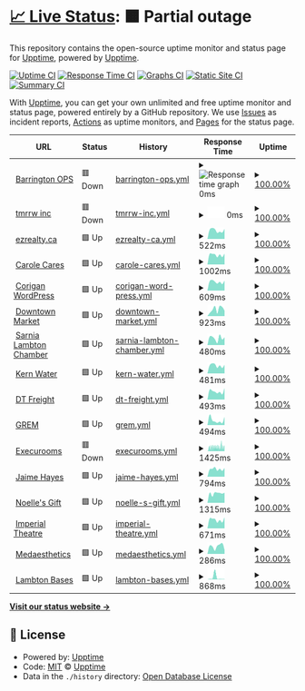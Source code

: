 # [📈 Live Status](https://demo.upptime.js.org): <!--live status--> **🟧 Partial outage**

This repository contains the open-source uptime monitor and status page for [Upptime](https://upptime.js.org), powered by [Upptime](https://github.com/upptime/upptime).

[![Uptime CI](https://github.com/elebumm/tmrrwstatus/workflows/Uptime%20CI/badge.svg)](https://github.com/upptime/upptime/actions?query=workflow%3A%22Uptime+CI%22)
[![Response Time CI](https://github.com/elebumm/tmrrwstatus/workflows/Response%20Time%20CI/badge.svg)](https://github.com/upptime/upptime/actions?query=workflow%3A%22Response+Time+CI%22)
[![Graphs CI](https://github.com/elebumm/tmrrwstatus/workflows/Graphs%20CI/badge.svg)](https://github.com/upptime/upptime/actions?query=workflow%3A%22Graphs+CI%22)
[![Static Site CI](https://github.com/elebumm/tmrrwstatus/workflows/Static%20Site%20CI/badge.svg)](https://github.com/upptime/upptime/actions?query=workflow%3A%22Static+Site+CI%22)
[![Summary CI](https://github.com/elebumm/tmrrwstatus/workflows/Summary%20CI/badge.svg)](https://github.com/upptime/upptime/actions?query=workflow%3A%22Summary+CI%22)

With [Upptime](https://upptime.js.org), you can get your own unlimited and free uptime monitor and status page, powered entirely by a GitHub repository. We use [Issues](https://github.com/upptime/upptime/issues) as incident reports, [Actions](https://github.com/upptime/upptime/actions) as uptime monitors, and [Pages](https://demo.upptime.js.org) for the status page.

<!--start: status pages-->
<!-- This summary is generated by Upptime (https://github.com/upptime/upptime) -->
<!-- Do not edit this manually, your changes will be overwritten -->
<!-- prettier-ignore -->
| URL | Status | History | Response Time | Uptime |
| --- | ------ | ------- | ------------- | ------ |
| <img alt="" src="https://favicons.githubusercontent.com/barringtonops.ca" height="13"> [Barrington OPS](https://barringtonops.ca/) | 🟥 Down | [barrington-ops.yml](https://github.com/elebumm/tmrrwstatus/commits/HEAD/history/barrington-ops.yml) | <details><summary><img alt="Response time graph" src="./graphs/barrington-ops/response-time-week.png" height="20"> 0ms</summary><br><a href="https://elebumm.github.io/tmrrwstatus/history/barrington-ops"><img alt="Response time 530" src="https://img.shields.io/endpoint?url=https%3A%2F%2Fraw.githubusercontent.com%2Felebumm%2Ftmrrwstatus%2FHEAD%2Fapi%2Fbarrington-ops%2Fresponse-time.json"></a><br><a href="https://elebumm.github.io/tmrrwstatus/history/barrington-ops"><img alt="24-hour response time 0" src="https://img.shields.io/endpoint?url=https%3A%2F%2Fraw.githubusercontent.com%2Felebumm%2Ftmrrwstatus%2FHEAD%2Fapi%2Fbarrington-ops%2Fresponse-time-day.json"></a><br><a href="https://elebumm.github.io/tmrrwstatus/history/barrington-ops"><img alt="7-day response time 0" src="https://img.shields.io/endpoint?url=https%3A%2F%2Fraw.githubusercontent.com%2Felebumm%2Ftmrrwstatus%2FHEAD%2Fapi%2Fbarrington-ops%2Fresponse-time-week.json"></a><br><a href="https://elebumm.github.io/tmrrwstatus/history/barrington-ops"><img alt="30-day response time 0" src="https://img.shields.io/endpoint?url=https%3A%2F%2Fraw.githubusercontent.com%2Felebumm%2Ftmrrwstatus%2FHEAD%2Fapi%2Fbarrington-ops%2Fresponse-time-month.json"></a><br><a href="https://elebumm.github.io/tmrrwstatus/history/barrington-ops"><img alt="1-year response time 0" src="https://img.shields.io/endpoint?url=https%3A%2F%2Fraw.githubusercontent.com%2Felebumm%2Ftmrrwstatus%2FHEAD%2Fapi%2Fbarrington-ops%2Fresponse-time-year.json"></a></details> | <details><summary><a href="https://elebumm.github.io/tmrrwstatus/history/barrington-ops">100.00%</a></summary><a href="https://elebumm.github.io/tmrrwstatus/history/barrington-ops"><img alt="All-time uptime 100.00%" src="https://img.shields.io/endpoint?url=https%3A%2F%2Fraw.githubusercontent.com%2Felebumm%2Ftmrrwstatus%2FHEAD%2Fapi%2Fbarrington-ops%2Fuptime.json"></a><br><a href="https://elebumm.github.io/tmrrwstatus/history/barrington-ops"><img alt="24-hour uptime 100.00%" src="https://img.shields.io/endpoint?url=https%3A%2F%2Fraw.githubusercontent.com%2Felebumm%2Ftmrrwstatus%2FHEAD%2Fapi%2Fbarrington-ops%2Fuptime-day.json"></a><br><a href="https://elebumm.github.io/tmrrwstatus/history/barrington-ops"><img alt="7-day uptime 100.00%" src="https://img.shields.io/endpoint?url=https%3A%2F%2Fraw.githubusercontent.com%2Felebumm%2Ftmrrwstatus%2FHEAD%2Fapi%2Fbarrington-ops%2Fuptime-week.json"></a><br><a href="https://elebumm.github.io/tmrrwstatus/history/barrington-ops"><img alt="30-day uptime 100.00%" src="https://img.shields.io/endpoint?url=https%3A%2F%2Fraw.githubusercontent.com%2Felebumm%2Ftmrrwstatus%2FHEAD%2Fapi%2Fbarrington-ops%2Fuptime-month.json"></a><br><a href="https://elebumm.github.io/tmrrwstatus/history/barrington-ops"><img alt="1-year uptime 100.00%" src="https://img.shields.io/endpoint?url=https%3A%2F%2Fraw.githubusercontent.com%2Felebumm%2Ftmrrwstatus%2FHEAD%2Fapi%2Fbarrington-ops%2Fuptime-year.json"></a></details>
| <img alt="" src="https://favicons.githubusercontent.com/tmrrwinc.ca" height="13"> [tmrrw inc](https://tmrrwinc.ca) | 🟥 Down | [tmrrw-inc.yml](https://github.com/elebumm/tmrrwstatus/commits/HEAD/history/tmrrw-inc.yml) | <details><summary><img alt="Response time graph" src="./graphs/tmrrw-inc/response-time-week.png" height="20"> 0ms</summary><br><a href="https://elebumm.github.io/tmrrwstatus/history/tmrrw-inc"><img alt="Response time 491" src="https://img.shields.io/endpoint?url=https%3A%2F%2Fraw.githubusercontent.com%2Felebumm%2Ftmrrwstatus%2FHEAD%2Fapi%2Ftmrrw-inc%2Fresponse-time.json"></a><br><a href="https://elebumm.github.io/tmrrwstatus/history/tmrrw-inc"><img alt="24-hour response time 0" src="https://img.shields.io/endpoint?url=https%3A%2F%2Fraw.githubusercontent.com%2Felebumm%2Ftmrrwstatus%2FHEAD%2Fapi%2Ftmrrw-inc%2Fresponse-time-day.json"></a><br><a href="https://elebumm.github.io/tmrrwstatus/history/tmrrw-inc"><img alt="7-day response time 0" src="https://img.shields.io/endpoint?url=https%3A%2F%2Fraw.githubusercontent.com%2Felebumm%2Ftmrrwstatus%2FHEAD%2Fapi%2Ftmrrw-inc%2Fresponse-time-week.json"></a><br><a href="https://elebumm.github.io/tmrrwstatus/history/tmrrw-inc"><img alt="30-day response time 0" src="https://img.shields.io/endpoint?url=https%3A%2F%2Fraw.githubusercontent.com%2Felebumm%2Ftmrrwstatus%2FHEAD%2Fapi%2Ftmrrw-inc%2Fresponse-time-month.json"></a><br><a href="https://elebumm.github.io/tmrrwstatus/history/tmrrw-inc"><img alt="1-year response time 487" src="https://img.shields.io/endpoint?url=https%3A%2F%2Fraw.githubusercontent.com%2Felebumm%2Ftmrrwstatus%2FHEAD%2Fapi%2Ftmrrw-inc%2Fresponse-time-year.json"></a></details> | <details><summary><a href="https://elebumm.github.io/tmrrwstatus/history/tmrrw-inc">100.00%</a></summary><a href="https://elebumm.github.io/tmrrwstatus/history/tmrrw-inc"><img alt="All-time uptime 100.00%" src="https://img.shields.io/endpoint?url=https%3A%2F%2Fraw.githubusercontent.com%2Felebumm%2Ftmrrwstatus%2FHEAD%2Fapi%2Ftmrrw-inc%2Fuptime.json"></a><br><a href="https://elebumm.github.io/tmrrwstatus/history/tmrrw-inc"><img alt="24-hour uptime 100.00%" src="https://img.shields.io/endpoint?url=https%3A%2F%2Fraw.githubusercontent.com%2Felebumm%2Ftmrrwstatus%2FHEAD%2Fapi%2Ftmrrw-inc%2Fuptime-day.json"></a><br><a href="https://elebumm.github.io/tmrrwstatus/history/tmrrw-inc"><img alt="7-day uptime 100.00%" src="https://img.shields.io/endpoint?url=https%3A%2F%2Fraw.githubusercontent.com%2Felebumm%2Ftmrrwstatus%2FHEAD%2Fapi%2Ftmrrw-inc%2Fuptime-week.json"></a><br><a href="https://elebumm.github.io/tmrrwstatus/history/tmrrw-inc"><img alt="30-day uptime 100.00%" src="https://img.shields.io/endpoint?url=https%3A%2F%2Fraw.githubusercontent.com%2Felebumm%2Ftmrrwstatus%2FHEAD%2Fapi%2Ftmrrw-inc%2Fuptime-month.json"></a><br><a href="https://elebumm.github.io/tmrrwstatus/history/tmrrw-inc"><img alt="1-year uptime 100.00%" src="https://img.shields.io/endpoint?url=https%3A%2F%2Fraw.githubusercontent.com%2Felebumm%2Ftmrrwstatus%2FHEAD%2Fapi%2Ftmrrw-inc%2Fuptime-year.json"></a></details>
| <img alt="" src="https://favicons.githubusercontent.com/ezrealty.ca" height="13"> [ezrealty.ca](https://ezrealty.ca) | 🟩 Up | [ezrealty-ca.yml](https://github.com/elebumm/tmrrwstatus/commits/HEAD/history/ezrealty-ca.yml) | <details><summary><img alt="Response time graph" src="./graphs/ezrealty-ca/response-time-week.png" height="20"> 522ms</summary><br><a href="https://elebumm.github.io/tmrrwstatus/history/ezrealty-ca"><img alt="Response time 477" src="https://img.shields.io/endpoint?url=https%3A%2F%2Fraw.githubusercontent.com%2Felebumm%2Ftmrrwstatus%2FHEAD%2Fapi%2Fezrealty-ca%2Fresponse-time.json"></a><br><a href="https://elebumm.github.io/tmrrwstatus/history/ezrealty-ca"><img alt="24-hour response time 605" src="https://img.shields.io/endpoint?url=https%3A%2F%2Fraw.githubusercontent.com%2Felebumm%2Ftmrrwstatus%2FHEAD%2Fapi%2Fezrealty-ca%2Fresponse-time-day.json"></a><br><a href="https://elebumm.github.io/tmrrwstatus/history/ezrealty-ca"><img alt="7-day response time 522" src="https://img.shields.io/endpoint?url=https%3A%2F%2Fraw.githubusercontent.com%2Felebumm%2Ftmrrwstatus%2FHEAD%2Fapi%2Fezrealty-ca%2Fresponse-time-week.json"></a><br><a href="https://elebumm.github.io/tmrrwstatus/history/ezrealty-ca"><img alt="30-day response time 484" src="https://img.shields.io/endpoint?url=https%3A%2F%2Fraw.githubusercontent.com%2Felebumm%2Ftmrrwstatus%2FHEAD%2Fapi%2Fezrealty-ca%2Fresponse-time-month.json"></a><br><a href="https://elebumm.github.io/tmrrwstatus/history/ezrealty-ca"><img alt="1-year response time 476" src="https://img.shields.io/endpoint?url=https%3A%2F%2Fraw.githubusercontent.com%2Felebumm%2Ftmrrwstatus%2FHEAD%2Fapi%2Fezrealty-ca%2Fresponse-time-year.json"></a></details> | <details><summary><a href="https://elebumm.github.io/tmrrwstatus/history/ezrealty-ca">100.00%</a></summary><a href="https://elebumm.github.io/tmrrwstatus/history/ezrealty-ca"><img alt="All-time uptime 100.00%" src="https://img.shields.io/endpoint?url=https%3A%2F%2Fraw.githubusercontent.com%2Felebumm%2Ftmrrwstatus%2FHEAD%2Fapi%2Fezrealty-ca%2Fuptime.json"></a><br><a href="https://elebumm.github.io/tmrrwstatus/history/ezrealty-ca"><img alt="24-hour uptime 100.00%" src="https://img.shields.io/endpoint?url=https%3A%2F%2Fraw.githubusercontent.com%2Felebumm%2Ftmrrwstatus%2FHEAD%2Fapi%2Fezrealty-ca%2Fuptime-day.json"></a><br><a href="https://elebumm.github.io/tmrrwstatus/history/ezrealty-ca"><img alt="7-day uptime 100.00%" src="https://img.shields.io/endpoint?url=https%3A%2F%2Fraw.githubusercontent.com%2Felebumm%2Ftmrrwstatus%2FHEAD%2Fapi%2Fezrealty-ca%2Fuptime-week.json"></a><br><a href="https://elebumm.github.io/tmrrwstatus/history/ezrealty-ca"><img alt="30-day uptime 100.00%" src="https://img.shields.io/endpoint?url=https%3A%2F%2Fraw.githubusercontent.com%2Felebumm%2Ftmrrwstatus%2FHEAD%2Fapi%2Fezrealty-ca%2Fuptime-month.json"></a><br><a href="https://elebumm.github.io/tmrrwstatus/history/ezrealty-ca"><img alt="1-year uptime 100.00%" src="https://img.shields.io/endpoint?url=https%3A%2F%2Fraw.githubusercontent.com%2Felebumm%2Ftmrrwstatus%2FHEAD%2Fapi%2Fezrealty-ca%2Fuptime-year.json"></a></details>
| <img alt="" src="https://favicons.githubusercontent.com/carolecares.com" height="13"> [Carole Cares](https://carolecares.com/) | 🟩 Up | [carole-cares.yml](https://github.com/elebumm/tmrrwstatus/commits/HEAD/history/carole-cares.yml) | <details><summary><img alt="Response time graph" src="./graphs/carole-cares/response-time-week.png" height="20"> 1002ms</summary><br><a href="https://elebumm.github.io/tmrrwstatus/history/carole-cares"><img alt="Response time 1077" src="https://img.shields.io/endpoint?url=https%3A%2F%2Fraw.githubusercontent.com%2Felebumm%2Ftmrrwstatus%2FHEAD%2Fapi%2Fcarole-cares%2Fresponse-time.json"></a><br><a href="https://elebumm.github.io/tmrrwstatus/history/carole-cares"><img alt="24-hour response time 1122" src="https://img.shields.io/endpoint?url=https%3A%2F%2Fraw.githubusercontent.com%2Felebumm%2Ftmrrwstatus%2FHEAD%2Fapi%2Fcarole-cares%2Fresponse-time-day.json"></a><br><a href="https://elebumm.github.io/tmrrwstatus/history/carole-cares"><img alt="7-day response time 1002" src="https://img.shields.io/endpoint?url=https%3A%2F%2Fraw.githubusercontent.com%2Felebumm%2Ftmrrwstatus%2FHEAD%2Fapi%2Fcarole-cares%2Fresponse-time-week.json"></a><br><a href="https://elebumm.github.io/tmrrwstatus/history/carole-cares"><img alt="30-day response time 1024" src="https://img.shields.io/endpoint?url=https%3A%2F%2Fraw.githubusercontent.com%2Felebumm%2Ftmrrwstatus%2FHEAD%2Fapi%2Fcarole-cares%2Fresponse-time-month.json"></a><br><a href="https://elebumm.github.io/tmrrwstatus/history/carole-cares"><img alt="1-year response time 968" src="https://img.shields.io/endpoint?url=https%3A%2F%2Fraw.githubusercontent.com%2Felebumm%2Ftmrrwstatus%2FHEAD%2Fapi%2Fcarole-cares%2Fresponse-time-year.json"></a></details> | <details><summary><a href="https://elebumm.github.io/tmrrwstatus/history/carole-cares">100.00%</a></summary><a href="https://elebumm.github.io/tmrrwstatus/history/carole-cares"><img alt="All-time uptime 100.00%" src="https://img.shields.io/endpoint?url=https%3A%2F%2Fraw.githubusercontent.com%2Felebumm%2Ftmrrwstatus%2FHEAD%2Fapi%2Fcarole-cares%2Fuptime.json"></a><br><a href="https://elebumm.github.io/tmrrwstatus/history/carole-cares"><img alt="24-hour uptime 100.00%" src="https://img.shields.io/endpoint?url=https%3A%2F%2Fraw.githubusercontent.com%2Felebumm%2Ftmrrwstatus%2FHEAD%2Fapi%2Fcarole-cares%2Fuptime-day.json"></a><br><a href="https://elebumm.github.io/tmrrwstatus/history/carole-cares"><img alt="7-day uptime 100.00%" src="https://img.shields.io/endpoint?url=https%3A%2F%2Fraw.githubusercontent.com%2Felebumm%2Ftmrrwstatus%2FHEAD%2Fapi%2Fcarole-cares%2Fuptime-week.json"></a><br><a href="https://elebumm.github.io/tmrrwstatus/history/carole-cares"><img alt="30-day uptime 100.00%" src="https://img.shields.io/endpoint?url=https%3A%2F%2Fraw.githubusercontent.com%2Felebumm%2Ftmrrwstatus%2FHEAD%2Fapi%2Fcarole-cares%2Fuptime-month.json"></a><br><a href="https://elebumm.github.io/tmrrwstatus/history/carole-cares"><img alt="1-year uptime 100.00%" src="https://img.shields.io/endpoint?url=https%3A%2F%2Fraw.githubusercontent.com%2Felebumm%2Ftmrrwstatus%2FHEAD%2Fapi%2Fcarole-cares%2Fuptime-year.json"></a></details>
| <img alt="" src="https://favicons.githubusercontent.com/getcorigan.ca" height="13"> [Corigan WordPress](https://getcorigan.ca/) | 🟩 Up | [corigan-word-press.yml](https://github.com/elebumm/tmrrwstatus/commits/HEAD/history/corigan-word-press.yml) | <details><summary><img alt="Response time graph" src="./graphs/corigan-word-press/response-time-week.png" height="20"> 609ms</summary><br><a href="https://elebumm.github.io/tmrrwstatus/history/corigan-word-press"><img alt="Response time 549" src="https://img.shields.io/endpoint?url=https%3A%2F%2Fraw.githubusercontent.com%2Felebumm%2Ftmrrwstatus%2FHEAD%2Fapi%2Fcorigan-word-press%2Fresponse-time.json"></a><br><a href="https://elebumm.github.io/tmrrwstatus/history/corigan-word-press"><img alt="24-hour response time 682" src="https://img.shields.io/endpoint?url=https%3A%2F%2Fraw.githubusercontent.com%2Felebumm%2Ftmrrwstatus%2FHEAD%2Fapi%2Fcorigan-word-press%2Fresponse-time-day.json"></a><br><a href="https://elebumm.github.io/tmrrwstatus/history/corigan-word-press"><img alt="7-day response time 609" src="https://img.shields.io/endpoint?url=https%3A%2F%2Fraw.githubusercontent.com%2Felebumm%2Ftmrrwstatus%2FHEAD%2Fapi%2Fcorigan-word-press%2Fresponse-time-week.json"></a><br><a href="https://elebumm.github.io/tmrrwstatus/history/corigan-word-press"><img alt="30-day response time 567" src="https://img.shields.io/endpoint?url=https%3A%2F%2Fraw.githubusercontent.com%2Felebumm%2Ftmrrwstatus%2FHEAD%2Fapi%2Fcorigan-word-press%2Fresponse-time-month.json"></a><br><a href="https://elebumm.github.io/tmrrwstatus/history/corigan-word-press"><img alt="1-year response time 514" src="https://img.shields.io/endpoint?url=https%3A%2F%2Fraw.githubusercontent.com%2Felebumm%2Ftmrrwstatus%2FHEAD%2Fapi%2Fcorigan-word-press%2Fresponse-time-year.json"></a></details> | <details><summary><a href="https://elebumm.github.io/tmrrwstatus/history/corigan-word-press">100.00%</a></summary><a href="https://elebumm.github.io/tmrrwstatus/history/corigan-word-press"><img alt="All-time uptime 100.00%" src="https://img.shields.io/endpoint?url=https%3A%2F%2Fraw.githubusercontent.com%2Felebumm%2Ftmrrwstatus%2FHEAD%2Fapi%2Fcorigan-word-press%2Fuptime.json"></a><br><a href="https://elebumm.github.io/tmrrwstatus/history/corigan-word-press"><img alt="24-hour uptime 100.00%" src="https://img.shields.io/endpoint?url=https%3A%2F%2Fraw.githubusercontent.com%2Felebumm%2Ftmrrwstatus%2FHEAD%2Fapi%2Fcorigan-word-press%2Fuptime-day.json"></a><br><a href="https://elebumm.github.io/tmrrwstatus/history/corigan-word-press"><img alt="7-day uptime 100.00%" src="https://img.shields.io/endpoint?url=https%3A%2F%2Fraw.githubusercontent.com%2Felebumm%2Ftmrrwstatus%2FHEAD%2Fapi%2Fcorigan-word-press%2Fuptime-week.json"></a><br><a href="https://elebumm.github.io/tmrrwstatus/history/corigan-word-press"><img alt="30-day uptime 100.00%" src="https://img.shields.io/endpoint?url=https%3A%2F%2Fraw.githubusercontent.com%2Felebumm%2Ftmrrwstatus%2FHEAD%2Fapi%2Fcorigan-word-press%2Fuptime-month.json"></a><br><a href="https://elebumm.github.io/tmrrwstatus/history/corigan-word-press"><img alt="1-year uptime 100.00%" src="https://img.shields.io/endpoint?url=https%3A%2F%2Fraw.githubusercontent.com%2Felebumm%2Ftmrrwstatus%2FHEAD%2Fapi%2Fcorigan-word-press%2Fuptime-year.json"></a></details>
| <img alt="" src="https://favicons.githubusercontent.com/downtownmarketsarnia.ca" height="13"> [Downtown Market](https://downtownmarketsarnia.ca/) | 🟩 Up | [downtown-market.yml](https://github.com/elebumm/tmrrwstatus/commits/HEAD/history/downtown-market.yml) | <details><summary><img alt="Response time graph" src="./graphs/downtown-market/response-time-week.png" height="20"> 923ms</summary><br><a href="https://elebumm.github.io/tmrrwstatus/history/downtown-market"><img alt="Response time 708" src="https://img.shields.io/endpoint?url=https%3A%2F%2Fraw.githubusercontent.com%2Felebumm%2Ftmrrwstatus%2FHEAD%2Fapi%2Fdowntown-market%2Fresponse-time.json"></a><br><a href="https://elebumm.github.io/tmrrwstatus/history/downtown-market"><img alt="24-hour response time 744" src="https://img.shields.io/endpoint?url=https%3A%2F%2Fraw.githubusercontent.com%2Felebumm%2Ftmrrwstatus%2FHEAD%2Fapi%2Fdowntown-market%2Fresponse-time-day.json"></a><br><a href="https://elebumm.github.io/tmrrwstatus/history/downtown-market"><img alt="7-day response time 923" src="https://img.shields.io/endpoint?url=https%3A%2F%2Fraw.githubusercontent.com%2Felebumm%2Ftmrrwstatus%2FHEAD%2Fapi%2Fdowntown-market%2Fresponse-time-week.json"></a><br><a href="https://elebumm.github.io/tmrrwstatus/history/downtown-market"><img alt="30-day response time 775" src="https://img.shields.io/endpoint?url=https%3A%2F%2Fraw.githubusercontent.com%2Felebumm%2Ftmrrwstatus%2FHEAD%2Fapi%2Fdowntown-market%2Fresponse-time-month.json"></a><br><a href="https://elebumm.github.io/tmrrwstatus/history/downtown-market"><img alt="1-year response time 709" src="https://img.shields.io/endpoint?url=https%3A%2F%2Fraw.githubusercontent.com%2Felebumm%2Ftmrrwstatus%2FHEAD%2Fapi%2Fdowntown-market%2Fresponse-time-year.json"></a></details> | <details><summary><a href="https://elebumm.github.io/tmrrwstatus/history/downtown-market">100.00%</a></summary><a href="https://elebumm.github.io/tmrrwstatus/history/downtown-market"><img alt="All-time uptime 100.00%" src="https://img.shields.io/endpoint?url=https%3A%2F%2Fraw.githubusercontent.com%2Felebumm%2Ftmrrwstatus%2FHEAD%2Fapi%2Fdowntown-market%2Fuptime.json"></a><br><a href="https://elebumm.github.io/tmrrwstatus/history/downtown-market"><img alt="24-hour uptime 100.00%" src="https://img.shields.io/endpoint?url=https%3A%2F%2Fraw.githubusercontent.com%2Felebumm%2Ftmrrwstatus%2FHEAD%2Fapi%2Fdowntown-market%2Fuptime-day.json"></a><br><a href="https://elebumm.github.io/tmrrwstatus/history/downtown-market"><img alt="7-day uptime 100.00%" src="https://img.shields.io/endpoint?url=https%3A%2F%2Fraw.githubusercontent.com%2Felebumm%2Ftmrrwstatus%2FHEAD%2Fapi%2Fdowntown-market%2Fuptime-week.json"></a><br><a href="https://elebumm.github.io/tmrrwstatus/history/downtown-market"><img alt="30-day uptime 100.00%" src="https://img.shields.io/endpoint?url=https%3A%2F%2Fraw.githubusercontent.com%2Felebumm%2Ftmrrwstatus%2FHEAD%2Fapi%2Fdowntown-market%2Fuptime-month.json"></a><br><a href="https://elebumm.github.io/tmrrwstatus/history/downtown-market"><img alt="1-year uptime 100.00%" src="https://img.shields.io/endpoint?url=https%3A%2F%2Fraw.githubusercontent.com%2Felebumm%2Ftmrrwstatus%2FHEAD%2Fapi%2Fdowntown-market%2Fuptime-year.json"></a></details>
| <img alt="" src="https://favicons.githubusercontent.com/slchamber.ca" height="13"> [Sarnia Lambton Chamber](https://slchamber.ca/) | 🟩 Up | [sarnia-lambton-chamber.yml](https://github.com/elebumm/tmrrwstatus/commits/HEAD/history/sarnia-lambton-chamber.yml) | <details><summary><img alt="Response time graph" src="./graphs/sarnia-lambton-chamber/response-time-week.png" height="20"> 480ms</summary><br><a href="https://elebumm.github.io/tmrrwstatus/history/sarnia-lambton-chamber"><img alt="Response time 758" src="https://img.shields.io/endpoint?url=https%3A%2F%2Fraw.githubusercontent.com%2Felebumm%2Ftmrrwstatus%2FHEAD%2Fapi%2Fsarnia-lambton-chamber%2Fresponse-time.json"></a><br><a href="https://elebumm.github.io/tmrrwstatus/history/sarnia-lambton-chamber"><img alt="24-hour response time 530" src="https://img.shields.io/endpoint?url=https%3A%2F%2Fraw.githubusercontent.com%2Felebumm%2Ftmrrwstatus%2FHEAD%2Fapi%2Fsarnia-lambton-chamber%2Fresponse-time-day.json"></a><br><a href="https://elebumm.github.io/tmrrwstatus/history/sarnia-lambton-chamber"><img alt="7-day response time 480" src="https://img.shields.io/endpoint?url=https%3A%2F%2Fraw.githubusercontent.com%2Felebumm%2Ftmrrwstatus%2FHEAD%2Fapi%2Fsarnia-lambton-chamber%2Fresponse-time-week.json"></a><br><a href="https://elebumm.github.io/tmrrwstatus/history/sarnia-lambton-chamber"><img alt="30-day response time 471" src="https://img.shields.io/endpoint?url=https%3A%2F%2Fraw.githubusercontent.com%2Felebumm%2Ftmrrwstatus%2FHEAD%2Fapi%2Fsarnia-lambton-chamber%2Fresponse-time-month.json"></a><br><a href="https://elebumm.github.io/tmrrwstatus/history/sarnia-lambton-chamber"><img alt="1-year response time 531" src="https://img.shields.io/endpoint?url=https%3A%2F%2Fraw.githubusercontent.com%2Felebumm%2Ftmrrwstatus%2FHEAD%2Fapi%2Fsarnia-lambton-chamber%2Fresponse-time-year.json"></a></details> | <details><summary><a href="https://elebumm.github.io/tmrrwstatus/history/sarnia-lambton-chamber">100.00%</a></summary><a href="https://elebumm.github.io/tmrrwstatus/history/sarnia-lambton-chamber"><img alt="All-time uptime 100.00%" src="https://img.shields.io/endpoint?url=https%3A%2F%2Fraw.githubusercontent.com%2Felebumm%2Ftmrrwstatus%2FHEAD%2Fapi%2Fsarnia-lambton-chamber%2Fuptime.json"></a><br><a href="https://elebumm.github.io/tmrrwstatus/history/sarnia-lambton-chamber"><img alt="24-hour uptime 100.00%" src="https://img.shields.io/endpoint?url=https%3A%2F%2Fraw.githubusercontent.com%2Felebumm%2Ftmrrwstatus%2FHEAD%2Fapi%2Fsarnia-lambton-chamber%2Fuptime-day.json"></a><br><a href="https://elebumm.github.io/tmrrwstatus/history/sarnia-lambton-chamber"><img alt="7-day uptime 100.00%" src="https://img.shields.io/endpoint?url=https%3A%2F%2Fraw.githubusercontent.com%2Felebumm%2Ftmrrwstatus%2FHEAD%2Fapi%2Fsarnia-lambton-chamber%2Fuptime-week.json"></a><br><a href="https://elebumm.github.io/tmrrwstatus/history/sarnia-lambton-chamber"><img alt="30-day uptime 100.00%" src="https://img.shields.io/endpoint?url=https%3A%2F%2Fraw.githubusercontent.com%2Felebumm%2Ftmrrwstatus%2FHEAD%2Fapi%2Fsarnia-lambton-chamber%2Fuptime-month.json"></a><br><a href="https://elebumm.github.io/tmrrwstatus/history/sarnia-lambton-chamber"><img alt="1-year uptime 100.00%" src="https://img.shields.io/endpoint?url=https%3A%2F%2Fraw.githubusercontent.com%2Felebumm%2Ftmrrwstatus%2FHEAD%2Fapi%2Fsarnia-lambton-chamber%2Fuptime-year.json"></a></details>
| <img alt="" src="https://favicons.githubusercontent.com/kernwater.com" height="13"> [Kern Water](https://kernwater.com/) | 🟩 Up | [kern-water.yml](https://github.com/elebumm/tmrrwstatus/commits/HEAD/history/kern-water.yml) | <details><summary><img alt="Response time graph" src="./graphs/kern-water/response-time-week.png" height="20"> 481ms</summary><br><a href="https://elebumm.github.io/tmrrwstatus/history/kern-water"><img alt="Response time 423" src="https://img.shields.io/endpoint?url=https%3A%2F%2Fraw.githubusercontent.com%2Felebumm%2Ftmrrwstatus%2FHEAD%2Fapi%2Fkern-water%2Fresponse-time.json"></a><br><a href="https://elebumm.github.io/tmrrwstatus/history/kern-water"><img alt="24-hour response time 516" src="https://img.shields.io/endpoint?url=https%3A%2F%2Fraw.githubusercontent.com%2Felebumm%2Ftmrrwstatus%2FHEAD%2Fapi%2Fkern-water%2Fresponse-time-day.json"></a><br><a href="https://elebumm.github.io/tmrrwstatus/history/kern-water"><img alt="7-day response time 481" src="https://img.shields.io/endpoint?url=https%3A%2F%2Fraw.githubusercontent.com%2Felebumm%2Ftmrrwstatus%2FHEAD%2Fapi%2Fkern-water%2Fresponse-time-week.json"></a><br><a href="https://elebumm.github.io/tmrrwstatus/history/kern-water"><img alt="30-day response time 429" src="https://img.shields.io/endpoint?url=https%3A%2F%2Fraw.githubusercontent.com%2Felebumm%2Ftmrrwstatus%2FHEAD%2Fapi%2Fkern-water%2Fresponse-time-month.json"></a><br><a href="https://elebumm.github.io/tmrrwstatus/history/kern-water"><img alt="1-year response time 413" src="https://img.shields.io/endpoint?url=https%3A%2F%2Fraw.githubusercontent.com%2Felebumm%2Ftmrrwstatus%2FHEAD%2Fapi%2Fkern-water%2Fresponse-time-year.json"></a></details> | <details><summary><a href="https://elebumm.github.io/tmrrwstatus/history/kern-water">100.00%</a></summary><a href="https://elebumm.github.io/tmrrwstatus/history/kern-water"><img alt="All-time uptime 100.00%" src="https://img.shields.io/endpoint?url=https%3A%2F%2Fraw.githubusercontent.com%2Felebumm%2Ftmrrwstatus%2FHEAD%2Fapi%2Fkern-water%2Fuptime.json"></a><br><a href="https://elebumm.github.io/tmrrwstatus/history/kern-water"><img alt="24-hour uptime 100.00%" src="https://img.shields.io/endpoint?url=https%3A%2F%2Fraw.githubusercontent.com%2Felebumm%2Ftmrrwstatus%2FHEAD%2Fapi%2Fkern-water%2Fuptime-day.json"></a><br><a href="https://elebumm.github.io/tmrrwstatus/history/kern-water"><img alt="7-day uptime 100.00%" src="https://img.shields.io/endpoint?url=https%3A%2F%2Fraw.githubusercontent.com%2Felebumm%2Ftmrrwstatus%2FHEAD%2Fapi%2Fkern-water%2Fuptime-week.json"></a><br><a href="https://elebumm.github.io/tmrrwstatus/history/kern-water"><img alt="30-day uptime 100.00%" src="https://img.shields.io/endpoint?url=https%3A%2F%2Fraw.githubusercontent.com%2Felebumm%2Ftmrrwstatus%2FHEAD%2Fapi%2Fkern-water%2Fuptime-month.json"></a><br><a href="https://elebumm.github.io/tmrrwstatus/history/kern-water"><img alt="1-year uptime 100.00%" src="https://img.shields.io/endpoint?url=https%3A%2F%2Fraw.githubusercontent.com%2Felebumm%2Ftmrrwstatus%2FHEAD%2Fapi%2Fkern-water%2Fuptime-year.json"></a></details>
| <img alt="" src="https://favicons.githubusercontent.com/dtfreight.ca" height="13"> [DT Freight](https://dtfreight.ca) | 🟩 Up | [dt-freight.yml](https://github.com/elebumm/tmrrwstatus/commits/HEAD/history/dt-freight.yml) | <details><summary><img alt="Response time graph" src="./graphs/dt-freight/response-time-week.png" height="20"> 493ms</summary><br><a href="https://elebumm.github.io/tmrrwstatus/history/dt-freight"><img alt="Response time 549" src="https://img.shields.io/endpoint?url=https%3A%2F%2Fraw.githubusercontent.com%2Felebumm%2Ftmrrwstatus%2FHEAD%2Fapi%2Fdt-freight%2Fresponse-time.json"></a><br><a href="https://elebumm.github.io/tmrrwstatus/history/dt-freight"><img alt="24-hour response time 687" src="https://img.shields.io/endpoint?url=https%3A%2F%2Fraw.githubusercontent.com%2Felebumm%2Ftmrrwstatus%2FHEAD%2Fapi%2Fdt-freight%2Fresponse-time-day.json"></a><br><a href="https://elebumm.github.io/tmrrwstatus/history/dt-freight"><img alt="7-day response time 493" src="https://img.shields.io/endpoint?url=https%3A%2F%2Fraw.githubusercontent.com%2Felebumm%2Ftmrrwstatus%2FHEAD%2Fapi%2Fdt-freight%2Fresponse-time-week.json"></a><br><a href="https://elebumm.github.io/tmrrwstatus/history/dt-freight"><img alt="30-day response time 528" src="https://img.shields.io/endpoint?url=https%3A%2F%2Fraw.githubusercontent.com%2Felebumm%2Ftmrrwstatus%2FHEAD%2Fapi%2Fdt-freight%2Fresponse-time-month.json"></a><br><a href="https://elebumm.github.io/tmrrwstatus/history/dt-freight"><img alt="1-year response time 494" src="https://img.shields.io/endpoint?url=https%3A%2F%2Fraw.githubusercontent.com%2Felebumm%2Ftmrrwstatus%2FHEAD%2Fapi%2Fdt-freight%2Fresponse-time-year.json"></a></details> | <details><summary><a href="https://elebumm.github.io/tmrrwstatus/history/dt-freight">100.00%</a></summary><a href="https://elebumm.github.io/tmrrwstatus/history/dt-freight"><img alt="All-time uptime 100.00%" src="https://img.shields.io/endpoint?url=https%3A%2F%2Fraw.githubusercontent.com%2Felebumm%2Ftmrrwstatus%2FHEAD%2Fapi%2Fdt-freight%2Fuptime.json"></a><br><a href="https://elebumm.github.io/tmrrwstatus/history/dt-freight"><img alt="24-hour uptime 100.00%" src="https://img.shields.io/endpoint?url=https%3A%2F%2Fraw.githubusercontent.com%2Felebumm%2Ftmrrwstatus%2FHEAD%2Fapi%2Fdt-freight%2Fuptime-day.json"></a><br><a href="https://elebumm.github.io/tmrrwstatus/history/dt-freight"><img alt="7-day uptime 100.00%" src="https://img.shields.io/endpoint?url=https%3A%2F%2Fraw.githubusercontent.com%2Felebumm%2Ftmrrwstatus%2FHEAD%2Fapi%2Fdt-freight%2Fuptime-week.json"></a><br><a href="https://elebumm.github.io/tmrrwstatus/history/dt-freight"><img alt="30-day uptime 100.00%" src="https://img.shields.io/endpoint?url=https%3A%2F%2Fraw.githubusercontent.com%2Felebumm%2Ftmrrwstatus%2FHEAD%2Fapi%2Fdt-freight%2Fuptime-month.json"></a><br><a href="https://elebumm.github.io/tmrrwstatus/history/dt-freight"><img alt="1-year uptime 100.00%" src="https://img.shields.io/endpoint?url=https%3A%2F%2Fraw.githubusercontent.com%2Felebumm%2Ftmrrwstatus%2FHEAD%2Fapi%2Fdt-freight%2Fuptime-year.json"></a></details>
| <img alt="" src="https://favicons.githubusercontent.com/grem.ca" height="13"> [GREM](https://grem.ca) | 🟩 Up | [grem.yml](https://github.com/elebumm/tmrrwstatus/commits/HEAD/history/grem.yml) | <details><summary><img alt="Response time graph" src="./graphs/grem/response-time-week.png" height="20"> 494ms</summary><br><a href="https://elebumm.github.io/tmrrwstatus/history/grem"><img alt="Response time 526" src="https://img.shields.io/endpoint?url=https%3A%2F%2Fraw.githubusercontent.com%2Felebumm%2Ftmrrwstatus%2FHEAD%2Fapi%2Fgrem%2Fresponse-time.json"></a><br><a href="https://elebumm.github.io/tmrrwstatus/history/grem"><img alt="24-hour response time 832" src="https://img.shields.io/endpoint?url=https%3A%2F%2Fraw.githubusercontent.com%2Felebumm%2Ftmrrwstatus%2FHEAD%2Fapi%2Fgrem%2Fresponse-time-day.json"></a><br><a href="https://elebumm.github.io/tmrrwstatus/history/grem"><img alt="7-day response time 494" src="https://img.shields.io/endpoint?url=https%3A%2F%2Fraw.githubusercontent.com%2Felebumm%2Ftmrrwstatus%2FHEAD%2Fapi%2Fgrem%2Fresponse-time-week.json"></a><br><a href="https://elebumm.github.io/tmrrwstatus/history/grem"><img alt="30-day response time 555" src="https://img.shields.io/endpoint?url=https%3A%2F%2Fraw.githubusercontent.com%2Felebumm%2Ftmrrwstatus%2FHEAD%2Fapi%2Fgrem%2Fresponse-time-month.json"></a><br><a href="https://elebumm.github.io/tmrrwstatus/history/grem"><img alt="1-year response time 523" src="https://img.shields.io/endpoint?url=https%3A%2F%2Fraw.githubusercontent.com%2Felebumm%2Ftmrrwstatus%2FHEAD%2Fapi%2Fgrem%2Fresponse-time-year.json"></a></details> | <details><summary><a href="https://elebumm.github.io/tmrrwstatus/history/grem">100.00%</a></summary><a href="https://elebumm.github.io/tmrrwstatus/history/grem"><img alt="All-time uptime 100.00%" src="https://img.shields.io/endpoint?url=https%3A%2F%2Fraw.githubusercontent.com%2Felebumm%2Ftmrrwstatus%2FHEAD%2Fapi%2Fgrem%2Fuptime.json"></a><br><a href="https://elebumm.github.io/tmrrwstatus/history/grem"><img alt="24-hour uptime 100.00%" src="https://img.shields.io/endpoint?url=https%3A%2F%2Fraw.githubusercontent.com%2Felebumm%2Ftmrrwstatus%2FHEAD%2Fapi%2Fgrem%2Fuptime-day.json"></a><br><a href="https://elebumm.github.io/tmrrwstatus/history/grem"><img alt="7-day uptime 100.00%" src="https://img.shields.io/endpoint?url=https%3A%2F%2Fraw.githubusercontent.com%2Felebumm%2Ftmrrwstatus%2FHEAD%2Fapi%2Fgrem%2Fuptime-week.json"></a><br><a href="https://elebumm.github.io/tmrrwstatus/history/grem"><img alt="30-day uptime 100.00%" src="https://img.shields.io/endpoint?url=https%3A%2F%2Fraw.githubusercontent.com%2Felebumm%2Ftmrrwstatus%2FHEAD%2Fapi%2Fgrem%2Fuptime-month.json"></a><br><a href="https://elebumm.github.io/tmrrwstatus/history/grem"><img alt="1-year uptime 100.00%" src="https://img.shields.io/endpoint?url=https%3A%2F%2Fraw.githubusercontent.com%2Felebumm%2Ftmrrwstatus%2FHEAD%2Fapi%2Fgrem%2Fuptime-year.json"></a></details>
| <img alt="" src="https://favicons.githubusercontent.com/execurooms.ca" height="13"> [Execurooms](https://execurooms.ca/) | 🟥 Down | [execurooms.yml](https://github.com/elebumm/tmrrwstatus/commits/HEAD/history/execurooms.yml) | <details><summary><img alt="Response time graph" src="./graphs/execurooms/response-time-week.png" height="20"> 1425ms</summary><br><a href="https://elebumm.github.io/tmrrwstatus/history/execurooms"><img alt="Response time 1548" src="https://img.shields.io/endpoint?url=https%3A%2F%2Fraw.githubusercontent.com%2Felebumm%2Ftmrrwstatus%2FHEAD%2Fapi%2Fexecurooms%2Fresponse-time.json"></a><br><a href="https://elebumm.github.io/tmrrwstatus/history/execurooms"><img alt="24-hour response time 1187" src="https://img.shields.io/endpoint?url=https%3A%2F%2Fraw.githubusercontent.com%2Felebumm%2Ftmrrwstatus%2FHEAD%2Fapi%2Fexecurooms%2Fresponse-time-day.json"></a><br><a href="https://elebumm.github.io/tmrrwstatus/history/execurooms"><img alt="7-day response time 1425" src="https://img.shields.io/endpoint?url=https%3A%2F%2Fraw.githubusercontent.com%2Felebumm%2Ftmrrwstatus%2FHEAD%2Fapi%2Fexecurooms%2Fresponse-time-week.json"></a><br><a href="https://elebumm.github.io/tmrrwstatus/history/execurooms"><img alt="30-day response time 1503" src="https://img.shields.io/endpoint?url=https%3A%2F%2Fraw.githubusercontent.com%2Felebumm%2Ftmrrwstatus%2FHEAD%2Fapi%2Fexecurooms%2Fresponse-time-month.json"></a><br><a href="https://elebumm.github.io/tmrrwstatus/history/execurooms"><img alt="1-year response time 1573" src="https://img.shields.io/endpoint?url=https%3A%2F%2Fraw.githubusercontent.com%2Felebumm%2Ftmrrwstatus%2FHEAD%2Fapi%2Fexecurooms%2Fresponse-time-year.json"></a></details> | <details><summary><a href="https://elebumm.github.io/tmrrwstatus/history/execurooms">100.00%</a></summary><a href="https://elebumm.github.io/tmrrwstatus/history/execurooms"><img alt="All-time uptime 100.00%" src="https://img.shields.io/endpoint?url=https%3A%2F%2Fraw.githubusercontent.com%2Felebumm%2Ftmrrwstatus%2FHEAD%2Fapi%2Fexecurooms%2Fuptime.json"></a><br><a href="https://elebumm.github.io/tmrrwstatus/history/execurooms"><img alt="24-hour uptime 100.00%" src="https://img.shields.io/endpoint?url=https%3A%2F%2Fraw.githubusercontent.com%2Felebumm%2Ftmrrwstatus%2FHEAD%2Fapi%2Fexecurooms%2Fuptime-day.json"></a><br><a href="https://elebumm.github.io/tmrrwstatus/history/execurooms"><img alt="7-day uptime 100.00%" src="https://img.shields.io/endpoint?url=https%3A%2F%2Fraw.githubusercontent.com%2Felebumm%2Ftmrrwstatus%2FHEAD%2Fapi%2Fexecurooms%2Fuptime-week.json"></a><br><a href="https://elebumm.github.io/tmrrwstatus/history/execurooms"><img alt="30-day uptime 100.00%" src="https://img.shields.io/endpoint?url=https%3A%2F%2Fraw.githubusercontent.com%2Felebumm%2Ftmrrwstatus%2FHEAD%2Fapi%2Fexecurooms%2Fuptime-month.json"></a><br><a href="https://elebumm.github.io/tmrrwstatus/history/execurooms"><img alt="1-year uptime 100.00%" src="https://img.shields.io/endpoint?url=https%3A%2F%2Fraw.githubusercontent.com%2Felebumm%2Ftmrrwstatus%2FHEAD%2Fapi%2Fexecurooms%2Fuptime-year.json"></a></details>
| <img alt="" src="https://favicons.githubusercontent.com/jaimehayesremax.com" height="13"> [Jaime Hayes](https://jaimehayesremax.com/) | 🟩 Up | [jaime-hayes.yml](https://github.com/elebumm/tmrrwstatus/commits/HEAD/history/jaime-hayes.yml) | <details><summary><img alt="Response time graph" src="./graphs/jaime-hayes/response-time-week.png" height="20"> 794ms</summary><br><a href="https://elebumm.github.io/tmrrwstatus/history/jaime-hayes"><img alt="Response time 721" src="https://img.shields.io/endpoint?url=https%3A%2F%2Fraw.githubusercontent.com%2Felebumm%2Ftmrrwstatus%2FHEAD%2Fapi%2Fjaime-hayes%2Fresponse-time.json"></a><br><a href="https://elebumm.github.io/tmrrwstatus/history/jaime-hayes"><img alt="24-hour response time 900" src="https://img.shields.io/endpoint?url=https%3A%2F%2Fraw.githubusercontent.com%2Felebumm%2Ftmrrwstatus%2FHEAD%2Fapi%2Fjaime-hayes%2Fresponse-time-day.json"></a><br><a href="https://elebumm.github.io/tmrrwstatus/history/jaime-hayes"><img alt="7-day response time 794" src="https://img.shields.io/endpoint?url=https%3A%2F%2Fraw.githubusercontent.com%2Felebumm%2Ftmrrwstatus%2FHEAD%2Fapi%2Fjaime-hayes%2Fresponse-time-week.json"></a><br><a href="https://elebumm.github.io/tmrrwstatus/history/jaime-hayes"><img alt="30-day response time 745" src="https://img.shields.io/endpoint?url=https%3A%2F%2Fraw.githubusercontent.com%2Felebumm%2Ftmrrwstatus%2FHEAD%2Fapi%2Fjaime-hayes%2Fresponse-time-month.json"></a><br><a href="https://elebumm.github.io/tmrrwstatus/history/jaime-hayes"><img alt="1-year response time 689" src="https://img.shields.io/endpoint?url=https%3A%2F%2Fraw.githubusercontent.com%2Felebumm%2Ftmrrwstatus%2FHEAD%2Fapi%2Fjaime-hayes%2Fresponse-time-year.json"></a></details> | <details><summary><a href="https://elebumm.github.io/tmrrwstatus/history/jaime-hayes">100.00%</a></summary><a href="https://elebumm.github.io/tmrrwstatus/history/jaime-hayes"><img alt="All-time uptime 100.00%" src="https://img.shields.io/endpoint?url=https%3A%2F%2Fraw.githubusercontent.com%2Felebumm%2Ftmrrwstatus%2FHEAD%2Fapi%2Fjaime-hayes%2Fuptime.json"></a><br><a href="https://elebumm.github.io/tmrrwstatus/history/jaime-hayes"><img alt="24-hour uptime 100.00%" src="https://img.shields.io/endpoint?url=https%3A%2F%2Fraw.githubusercontent.com%2Felebumm%2Ftmrrwstatus%2FHEAD%2Fapi%2Fjaime-hayes%2Fuptime-day.json"></a><br><a href="https://elebumm.github.io/tmrrwstatus/history/jaime-hayes"><img alt="7-day uptime 100.00%" src="https://img.shields.io/endpoint?url=https%3A%2F%2Fraw.githubusercontent.com%2Felebumm%2Ftmrrwstatus%2FHEAD%2Fapi%2Fjaime-hayes%2Fuptime-week.json"></a><br><a href="https://elebumm.github.io/tmrrwstatus/history/jaime-hayes"><img alt="30-day uptime 100.00%" src="https://img.shields.io/endpoint?url=https%3A%2F%2Fraw.githubusercontent.com%2Felebumm%2Ftmrrwstatus%2FHEAD%2Fapi%2Fjaime-hayes%2Fuptime-month.json"></a><br><a href="https://elebumm.github.io/tmrrwstatus/history/jaime-hayes"><img alt="1-year uptime 100.00%" src="https://img.shields.io/endpoint?url=https%3A%2F%2Fraw.githubusercontent.com%2Felebumm%2Ftmrrwstatus%2FHEAD%2Fapi%2Fjaime-hayes%2Fuptime-year.json"></a></details>
| <img alt="" src="https://favicons.githubusercontent.com/noellesgift.ca" height="13"> [Noelle's Gift](https://noellesgift.ca/) | 🟩 Up | [noelle-s-gift.yml](https://github.com/elebumm/tmrrwstatus/commits/HEAD/history/noelle-s-gift.yml) | <details><summary><img alt="Response time graph" src="./graphs/noelle-s-gift/response-time-week.png" height="20"> 1315ms</summary><br><a href="https://elebumm.github.io/tmrrwstatus/history/noelle-s-gift"><img alt="Response time 1155" src="https://img.shields.io/endpoint?url=https%3A%2F%2Fraw.githubusercontent.com%2Felebumm%2Ftmrrwstatus%2FHEAD%2Fapi%2Fnoelle-s-gift%2Fresponse-time.json"></a><br><a href="https://elebumm.github.io/tmrrwstatus/history/noelle-s-gift"><img alt="24-hour response time 1400" src="https://img.shields.io/endpoint?url=https%3A%2F%2Fraw.githubusercontent.com%2Felebumm%2Ftmrrwstatus%2FHEAD%2Fapi%2Fnoelle-s-gift%2Fresponse-time-day.json"></a><br><a href="https://elebumm.github.io/tmrrwstatus/history/noelle-s-gift"><img alt="7-day response time 1315" src="https://img.shields.io/endpoint?url=https%3A%2F%2Fraw.githubusercontent.com%2Felebumm%2Ftmrrwstatus%2FHEAD%2Fapi%2Fnoelle-s-gift%2Fresponse-time-week.json"></a><br><a href="https://elebumm.github.io/tmrrwstatus/history/noelle-s-gift"><img alt="30-day response time 1274" src="https://img.shields.io/endpoint?url=https%3A%2F%2Fraw.githubusercontent.com%2Felebumm%2Ftmrrwstatus%2FHEAD%2Fapi%2Fnoelle-s-gift%2Fresponse-time-month.json"></a><br><a href="https://elebumm.github.io/tmrrwstatus/history/noelle-s-gift"><img alt="1-year response time 1174" src="https://img.shields.io/endpoint?url=https%3A%2F%2Fraw.githubusercontent.com%2Felebumm%2Ftmrrwstatus%2FHEAD%2Fapi%2Fnoelle-s-gift%2Fresponse-time-year.json"></a></details> | <details><summary><a href="https://elebumm.github.io/tmrrwstatus/history/noelle-s-gift">100.00%</a></summary><a href="https://elebumm.github.io/tmrrwstatus/history/noelle-s-gift"><img alt="All-time uptime 100.00%" src="https://img.shields.io/endpoint?url=https%3A%2F%2Fraw.githubusercontent.com%2Felebumm%2Ftmrrwstatus%2FHEAD%2Fapi%2Fnoelle-s-gift%2Fuptime.json"></a><br><a href="https://elebumm.github.io/tmrrwstatus/history/noelle-s-gift"><img alt="24-hour uptime 100.00%" src="https://img.shields.io/endpoint?url=https%3A%2F%2Fraw.githubusercontent.com%2Felebumm%2Ftmrrwstatus%2FHEAD%2Fapi%2Fnoelle-s-gift%2Fuptime-day.json"></a><br><a href="https://elebumm.github.io/tmrrwstatus/history/noelle-s-gift"><img alt="7-day uptime 100.00%" src="https://img.shields.io/endpoint?url=https%3A%2F%2Fraw.githubusercontent.com%2Felebumm%2Ftmrrwstatus%2FHEAD%2Fapi%2Fnoelle-s-gift%2Fuptime-week.json"></a><br><a href="https://elebumm.github.io/tmrrwstatus/history/noelle-s-gift"><img alt="30-day uptime 100.00%" src="https://img.shields.io/endpoint?url=https%3A%2F%2Fraw.githubusercontent.com%2Felebumm%2Ftmrrwstatus%2FHEAD%2Fapi%2Fnoelle-s-gift%2Fuptime-month.json"></a><br><a href="https://elebumm.github.io/tmrrwstatus/history/noelle-s-gift"><img alt="1-year uptime 100.00%" src="https://img.shields.io/endpoint?url=https%3A%2F%2Fraw.githubusercontent.com%2Felebumm%2Ftmrrwstatus%2FHEAD%2Fapi%2Fnoelle-s-gift%2Fuptime-year.json"></a></details>
| <img alt="" src="https://favicons.githubusercontent.com/imperialtheatre.net" height="13"> [Imperial Theatre](https://imperialtheatre.net) | 🟩 Up | [imperial-theatre.yml](https://github.com/elebumm/tmrrwstatus/commits/HEAD/history/imperial-theatre.yml) | <details><summary><img alt="Response time graph" src="./graphs/imperial-theatre/response-time-week.png" height="20"> 671ms</summary><br><a href="https://elebumm.github.io/tmrrwstatus/history/imperial-theatre"><img alt="Response time 669" src="https://img.shields.io/endpoint?url=https%3A%2F%2Fraw.githubusercontent.com%2Felebumm%2Ftmrrwstatus%2FHEAD%2Fapi%2Fimperial-theatre%2Fresponse-time.json"></a><br><a href="https://elebumm.github.io/tmrrwstatus/history/imperial-theatre"><img alt="24-hour response time 858" src="https://img.shields.io/endpoint?url=https%3A%2F%2Fraw.githubusercontent.com%2Felebumm%2Ftmrrwstatus%2FHEAD%2Fapi%2Fimperial-theatre%2Fresponse-time-day.json"></a><br><a href="https://elebumm.github.io/tmrrwstatus/history/imperial-theatre"><img alt="7-day response time 671" src="https://img.shields.io/endpoint?url=https%3A%2F%2Fraw.githubusercontent.com%2Felebumm%2Ftmrrwstatus%2FHEAD%2Fapi%2Fimperial-theatre%2Fresponse-time-week.json"></a><br><a href="https://elebumm.github.io/tmrrwstatus/history/imperial-theatre"><img alt="30-day response time 610" src="https://img.shields.io/endpoint?url=https%3A%2F%2Fraw.githubusercontent.com%2Felebumm%2Ftmrrwstatus%2FHEAD%2Fapi%2Fimperial-theatre%2Fresponse-time-month.json"></a><br><a href="https://elebumm.github.io/tmrrwstatus/history/imperial-theatre"><img alt="1-year response time 642" src="https://img.shields.io/endpoint?url=https%3A%2F%2Fraw.githubusercontent.com%2Felebumm%2Ftmrrwstatus%2FHEAD%2Fapi%2Fimperial-theatre%2Fresponse-time-year.json"></a></details> | <details><summary><a href="https://elebumm.github.io/tmrrwstatus/history/imperial-theatre">100.00%</a></summary><a href="https://elebumm.github.io/tmrrwstatus/history/imperial-theatre"><img alt="All-time uptime 100.00%" src="https://img.shields.io/endpoint?url=https%3A%2F%2Fraw.githubusercontent.com%2Felebumm%2Ftmrrwstatus%2FHEAD%2Fapi%2Fimperial-theatre%2Fuptime.json"></a><br><a href="https://elebumm.github.io/tmrrwstatus/history/imperial-theatre"><img alt="24-hour uptime 100.00%" src="https://img.shields.io/endpoint?url=https%3A%2F%2Fraw.githubusercontent.com%2Felebumm%2Ftmrrwstatus%2FHEAD%2Fapi%2Fimperial-theatre%2Fuptime-day.json"></a><br><a href="https://elebumm.github.io/tmrrwstatus/history/imperial-theatre"><img alt="7-day uptime 100.00%" src="https://img.shields.io/endpoint?url=https%3A%2F%2Fraw.githubusercontent.com%2Felebumm%2Ftmrrwstatus%2FHEAD%2Fapi%2Fimperial-theatre%2Fuptime-week.json"></a><br><a href="https://elebumm.github.io/tmrrwstatus/history/imperial-theatre"><img alt="30-day uptime 100.00%" src="https://img.shields.io/endpoint?url=https%3A%2F%2Fraw.githubusercontent.com%2Felebumm%2Ftmrrwstatus%2FHEAD%2Fapi%2Fimperial-theatre%2Fuptime-month.json"></a><br><a href="https://elebumm.github.io/tmrrwstatus/history/imperial-theatre"><img alt="1-year uptime 100.00%" src="https://img.shields.io/endpoint?url=https%3A%2F%2Fraw.githubusercontent.com%2Felebumm%2Ftmrrwstatus%2FHEAD%2Fapi%2Fimperial-theatre%2Fuptime-year.json"></a></details>
| <img alt="" src="https://favicons.githubusercontent.com/www.medaesthetics.ca" height="13"> [Medaesthetics](https://www.medaesthetics.ca) | 🟩 Up | [medaesthetics.yml](https://github.com/elebumm/tmrrwstatus/commits/HEAD/history/medaesthetics.yml) | <details><summary><img alt="Response time graph" src="./graphs/medaesthetics/response-time-week.png" height="20"> 286ms</summary><br><a href="https://elebumm.github.io/tmrrwstatus/history/medaesthetics"><img alt="Response time 943" src="https://img.shields.io/endpoint?url=https%3A%2F%2Fraw.githubusercontent.com%2Felebumm%2Ftmrrwstatus%2FHEAD%2Fapi%2Fmedaesthetics%2Fresponse-time.json"></a><br><a href="https://elebumm.github.io/tmrrwstatus/history/medaesthetics"><img alt="24-hour response time 144" src="https://img.shields.io/endpoint?url=https%3A%2F%2Fraw.githubusercontent.com%2Felebumm%2Ftmrrwstatus%2FHEAD%2Fapi%2Fmedaesthetics%2Fresponse-time-day.json"></a><br><a href="https://elebumm.github.io/tmrrwstatus/history/medaesthetics"><img alt="7-day response time 286" src="https://img.shields.io/endpoint?url=https%3A%2F%2Fraw.githubusercontent.com%2Felebumm%2Ftmrrwstatus%2FHEAD%2Fapi%2Fmedaesthetics%2Fresponse-time-week.json"></a><br><a href="https://elebumm.github.io/tmrrwstatus/history/medaesthetics"><img alt="30-day response time 325" src="https://img.shields.io/endpoint?url=https%3A%2F%2Fraw.githubusercontent.com%2Felebumm%2Ftmrrwstatus%2FHEAD%2Fapi%2Fmedaesthetics%2Fresponse-time-month.json"></a><br><a href="https://elebumm.github.io/tmrrwstatus/history/medaesthetics"><img alt="1-year response time 881" src="https://img.shields.io/endpoint?url=https%3A%2F%2Fraw.githubusercontent.com%2Felebumm%2Ftmrrwstatus%2FHEAD%2Fapi%2Fmedaesthetics%2Fresponse-time-year.json"></a></details> | <details><summary><a href="https://elebumm.github.io/tmrrwstatus/history/medaesthetics">100.00%</a></summary><a href="https://elebumm.github.io/tmrrwstatus/history/medaesthetics"><img alt="All-time uptime 100.00%" src="https://img.shields.io/endpoint?url=https%3A%2F%2Fraw.githubusercontent.com%2Felebumm%2Ftmrrwstatus%2FHEAD%2Fapi%2Fmedaesthetics%2Fuptime.json"></a><br><a href="https://elebumm.github.io/tmrrwstatus/history/medaesthetics"><img alt="24-hour uptime 100.00%" src="https://img.shields.io/endpoint?url=https%3A%2F%2Fraw.githubusercontent.com%2Felebumm%2Ftmrrwstatus%2FHEAD%2Fapi%2Fmedaesthetics%2Fuptime-day.json"></a><br><a href="https://elebumm.github.io/tmrrwstatus/history/medaesthetics"><img alt="7-day uptime 100.00%" src="https://img.shields.io/endpoint?url=https%3A%2F%2Fraw.githubusercontent.com%2Felebumm%2Ftmrrwstatus%2FHEAD%2Fapi%2Fmedaesthetics%2Fuptime-week.json"></a><br><a href="https://elebumm.github.io/tmrrwstatus/history/medaesthetics"><img alt="30-day uptime 100.00%" src="https://img.shields.io/endpoint?url=https%3A%2F%2Fraw.githubusercontent.com%2Felebumm%2Ftmrrwstatus%2FHEAD%2Fapi%2Fmedaesthetics%2Fuptime-month.json"></a><br><a href="https://elebumm.github.io/tmrrwstatus/history/medaesthetics"><img alt="1-year uptime 100.00%" src="https://img.shields.io/endpoint?url=https%3A%2F%2Fraw.githubusercontent.com%2Felebumm%2Ftmrrwstatus%2FHEAD%2Fapi%2Fmedaesthetics%2Fuptime-year.json"></a></details>
| <img alt="" src="https://favicons.githubusercontent.com/lambtonbases.ca" height="13"> [Lambton Bases](https://lambtonbases.ca) | 🟩 Up | [lambton-bases.yml](https://github.com/elebumm/tmrrwstatus/commits/HEAD/history/lambton-bases.yml) | <details><summary><img alt="Response time graph" src="./graphs/lambton-bases/response-time-week.png" height="20"> 868ms</summary><br><a href="https://elebumm.github.io/tmrrwstatus/history/lambton-bases"><img alt="Response time 720" src="https://img.shields.io/endpoint?url=https%3A%2F%2Fraw.githubusercontent.com%2Felebumm%2Ftmrrwstatus%2FHEAD%2Fapi%2Flambton-bases%2Fresponse-time.json"></a><br><a href="https://elebumm.github.io/tmrrwstatus/history/lambton-bases"><img alt="24-hour response time 118" src="https://img.shields.io/endpoint?url=https%3A%2F%2Fraw.githubusercontent.com%2Felebumm%2Ftmrrwstatus%2FHEAD%2Fapi%2Flambton-bases%2Fresponse-time-day.json"></a><br><a href="https://elebumm.github.io/tmrrwstatus/history/lambton-bases"><img alt="7-day response time 868" src="https://img.shields.io/endpoint?url=https%3A%2F%2Fraw.githubusercontent.com%2Felebumm%2Ftmrrwstatus%2FHEAD%2Fapi%2Flambton-bases%2Fresponse-time-week.json"></a><br><a href="https://elebumm.github.io/tmrrwstatus/history/lambton-bases"><img alt="30-day response time 746" src="https://img.shields.io/endpoint?url=https%3A%2F%2Fraw.githubusercontent.com%2Felebumm%2Ftmrrwstatus%2FHEAD%2Fapi%2Flambton-bases%2Fresponse-time-month.json"></a><br><a href="https://elebumm.github.io/tmrrwstatus/history/lambton-bases"><img alt="1-year response time 769" src="https://img.shields.io/endpoint?url=https%3A%2F%2Fraw.githubusercontent.com%2Felebumm%2Ftmrrwstatus%2FHEAD%2Fapi%2Flambton-bases%2Fresponse-time-year.json"></a></details> | <details><summary><a href="https://elebumm.github.io/tmrrwstatus/history/lambton-bases">100.00%</a></summary><a href="https://elebumm.github.io/tmrrwstatus/history/lambton-bases"><img alt="All-time uptime 100.00%" src="https://img.shields.io/endpoint?url=https%3A%2F%2Fraw.githubusercontent.com%2Felebumm%2Ftmrrwstatus%2FHEAD%2Fapi%2Flambton-bases%2Fuptime.json"></a><br><a href="https://elebumm.github.io/tmrrwstatus/history/lambton-bases"><img alt="24-hour uptime 100.00%" src="https://img.shields.io/endpoint?url=https%3A%2F%2Fraw.githubusercontent.com%2Felebumm%2Ftmrrwstatus%2FHEAD%2Fapi%2Flambton-bases%2Fuptime-day.json"></a><br><a href="https://elebumm.github.io/tmrrwstatus/history/lambton-bases"><img alt="7-day uptime 100.00%" src="https://img.shields.io/endpoint?url=https%3A%2F%2Fraw.githubusercontent.com%2Felebumm%2Ftmrrwstatus%2FHEAD%2Fapi%2Flambton-bases%2Fuptime-week.json"></a><br><a href="https://elebumm.github.io/tmrrwstatus/history/lambton-bases"><img alt="30-day uptime 100.00%" src="https://img.shields.io/endpoint?url=https%3A%2F%2Fraw.githubusercontent.com%2Felebumm%2Ftmrrwstatus%2FHEAD%2Fapi%2Flambton-bases%2Fuptime-month.json"></a><br><a href="https://elebumm.github.io/tmrrwstatus/history/lambton-bases"><img alt="1-year uptime 100.00%" src="https://img.shields.io/endpoint?url=https%3A%2F%2Fraw.githubusercontent.com%2Felebumm%2Ftmrrwstatus%2FHEAD%2Fapi%2Flambton-bases%2Fuptime-year.json"></a></details>

<!--end: status pages-->

[**Visit our status website →**](https://demo.upptime.js.org)

## 📄 License

- Powered by: [Upptime](https://github.com/upptime/upptime)
- Code: [MIT](./LICENSE) © [Upptime](https://upptime.js.org)
- Data in the `./history` directory: [Open Database License](https://opendatacommons.org/licenses/odbl/1-0/)
